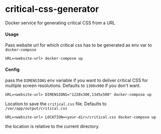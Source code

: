 # critical-css-generator

Docker service for generating critical CSS from a URL

#### Usage

Pass website url for which critical css has to be generated as env var to `docker-compose`

```
URL=<website-url> docker-compose up
```

#### Config

pass the `DIMENSIONS` env variable if you want to deliver critical CSS for multiple screen resolutions. Defaults to `1300x900` if you don't want.

```
URL=<website-url> DIMENSIONS="1220x300,1345x500" docker-compose up

```

Location to save the `critical.css` file. Defaults to `/var/app/output/critical.css`

```
URL=<website-url> LOCATION=<your-dir>/critical.css docker-compose up

```

the location is relative to the current directory.
